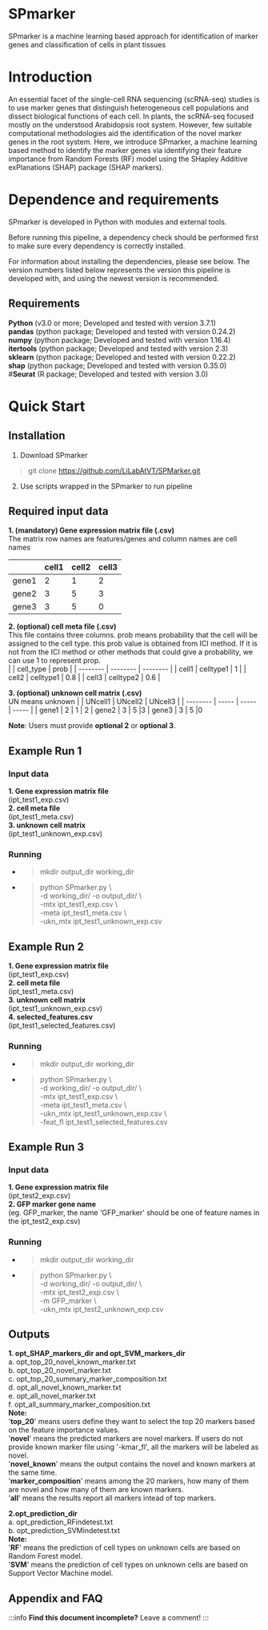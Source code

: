 

SPmarker
===
SPmarker is a machine learning based approach for identification of marker genes and classification of cells in plant tissues

# Introduction
An essential facet of the single-cell RNA sequencing (scRNA-seq) studies is to use marker genes that distinguish heterogeneous cell populations and dissect biological functions of each cell. In plants, the scRNA-seq focused mostly on the understood Arabidopsis root system. However, few suitable computational methodologies aid the identification of the novel marker genes in the root system. Here, we introduce SPmarker, a machine learning based method to identify the marker genes via identifying their feature importance from Random Forests (RF) model using the SHapley Additive exPlanations (SHAP) package (SHAP markers).

# Dependence and requirements
SPmarker is developed in Python with modules and external tools.

Before running this pipeline, a dependency check should be performed first to make sure every dependency is correctly installed.

For information about installing the dependencies, please see below. The version numbers listed below represents the version this pipeline is developed with, and using the newest version is recommended.

## Requirements
**Python** (v3.0 or more; Developed and tested with version 3.7.1)  
**pandas** (python package; Developed and tested with version 0.24.2)  
**numpy** (python package; Developed and tested with version 1.16.4)  
**itertools** (python package; Developed and tested with version 2.3)  
**sklearn** (python package; Developed and tested with version 0.22.2)  
**shap** (python package; Developed and tested with version 0.35.0)  
#**Seurat** (R package; Developed and tested with version 3.0)

# Quick Start
## Installation
1.	Download SPmarker  
> git clone https://github.com/LiLabAtVT/SPMarker.git
2.	Use scripts wrapped in the SPmarker to run pipeline

## Required input data
**1. (mandatory) Gene expression matrix file (.csv)**  
The matrix row names are features/genes and column names are cell names  

|  | cell1 | cell2 | cell3 |
| -------- | ----- | ----- | ----- |
| gene1    | 2   | 1     | 2
| gene2    | 3     | 5     |3
| gene3    | 3     | 5     |0

**2. (optional) cell meta file (.csv)**  
This file contains three columns. prob means probability that the cell will be assigned to the cell type. this prob value is obtained from ICI method. If it is not from the ICI method or other methods that could give a probability, we can use 1 to represent prop.  
|  | cell_type | prob |
| -------- | -------- | -------- |
| cell1    | celltype1     | 1     |
| cell2    | celltype1     | 0.8     |
| cell3     | celltype2     | 0.6     |

**3. (optional) unknown cell matrix (.csv)**  
UN means unknown
|  | UNcell1 | UNcell2 | UNcell3 |
| -------- | ----- | ----- | ----- |
| gene1    | 2   | 1     | 2
| gene2    | 3     | 5     |3
| gene3    | 3     | 5     |0

**Note**: Users must provide **optional 2** or **optional 3**.

## Example Run 1
### Input data
**1. Gene expression matrix file**  
(ipt_test1_exp.csv)  
**2. cell meta file**  
(ipt_test1_meta.csv)  
**3. unknown cell matrix**  
(ipt_test1_unknown_exp.csv)  

### Running
* > mkdir output_dir working_dir  
* > python SPmarker.py \\  
-d working_dir/ -o output_dir/ \\  
-mtx ipt_test1_exp.csv \\  
-meta ipt_test1_meta.csv \\  
-ukn_mtx ipt_test1_unknown_exp.csv  

## Example Run 2
**1. Gene expression matrix file**  
(ipt_test1_exp.csv)  
**2. cell meta file**  
(ipt_test1_meta.csv)  
**3. unknown cell matrix**  
(ipt_test1_unknown_exp.csv)  
**4. selected_features.csv**  
(ipt_test1_selected_features.csv)  

### Running
* > mkdir output_dir working_dir  
* > python SPmarker.py \\  
-d working_dir/ -o output_dir/ \\  
-mtx ipt_test1_exp.csv \\  
-meta ipt_test1_meta.csv \\  
-ukn_mtx ipt_test1_unknown_exp.csv \\  
-feat_fl ipt_test1_selected_features.csv



## Example Run 3
### Input data
**1. Gene expression matrix file**  
(ipt_test2_exp.csv)  
**2. GFP marker gene name**  
(eg. GFP_marker, the name 'GFP_marker' should be one of feature names in the ipt_test2_exp.csv)

### Running
* > mkdir output_dir working_dir  
* > python SPmarker.py \\  
-d working_dir/ -o output_dir/ \\  
-mtx ipt_test2_exp.csv \\  
-m GFP_marker \\  
-ukn_mtx ipt_test2_unknown_exp.csv  

## Outputs
**1. opt_SHAP_markers_dir and opt_SVM_markers_dir**  
a. opt_top_20_novel_known_marker.txt  
b. opt_top_20_novel_marker.txt  
c. opt_top_20_summary_marker_composition.txt  
d. opt_all_novel_known_marker.txt  
e. opt_all_novel_marker.txt  
f. opt_all_summary_marker_composition.txt  
**Note:**  
'**top_20**' means users define they want to select the top 20 markers based on the feature importance values.  
'**novel**' means the predicted markers are novel markers. If users do not provide known marker file using '-kmar_fl', all the markers will be labeled as novel.  
'**novel_known**' means the output contains the novel and known markers at the same time.  
'**marker_composition**' means among the 20 markers, how many of them are novel and how many of them are known markers.  
'**all**' means the results report all markers intead of top markers.

**2.opt_prediction_dir**  
a. opt_prediction_RFindetest.txt  
b. opt_prediction_SVMindetest.txt  
**Note:**  
'**RF**' means the prediction of cell types on unknown cells are based on Random Forest model.  
'**SVM**' means the prediction of cell types on unknown cells are based on Support Vector Machine model.  



## Appendix and FAQ

:::info
**Find this document incomplete?** Leave a comment!
:::


